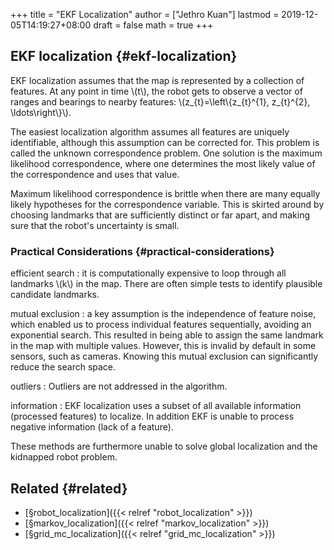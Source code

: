 +++
title = "EKF Localization"
author = ["Jethro Kuan"]
lastmod = 2019-12-05T14:19:27+08:00
draft = false
math = true
+++

## EKF localization {#ekf-localization}

EKF localization assumes that the map is represented by a collection
of features. At any point in time \\(t\\), the robot gets to observe a
vector of ranges and bearings to nearby features:
\\(z\_{t}=\left\\{z\_{t}^{1}, z\_{t}^{2}, \ldots\right\\}\\).

The easiest localization algorithm assumes all features are uniquely
identifiable, although this assumption can be corrected for. This
problem is called the unknown correspondence problem. One solution is
the maximum likelihood correspondence, where one determines the most
likely value of the correspondence and uses that value.

Maximum likelihood correspondence is brittle when there are many
equally likely hypotheses for the correspondence variable. This is
skirted around by choosing landmarks that are sufficiently distinct or
far apart, and making sure that the robot's uncertainty is small.


### Practical Considerations {#practical-considerations}

efficient search
: it is computationally expensive to loop through
    all landmarks \\(k\\) in the map. There are often simple tests to
    identify plausible candidate landmarks.

mutual exclusion
: a key assumption is the independence of feature
    noise, which enabled us to process individual features sequentially,
    avoiding an exponential search. This resulted in being able to
    assign the same landmark in the map with multiple values. However,
    this is invalid by default in some sensors, such as cameras. Knowing
    this mutual exclusion can significantly reduce the search space.

outliers
: Outliers are not addressed in the algorithm.

information
: EKF localization uses a subset of all available
    information (processed features) to localize. In addition EKF is
    unable to process negative information (lack of a feature).

These methods are furthermore unable to solve global localization and
the kidnapped robot problem.


## Related {#related}

-   [§robot\_localization]({{< relref "robot_localization" >}})
-   [§markov\_localization]({{< relref "markov_localization" >}})
-   [§grid\_mc\_localization]({{< relref "grid_mc_localization" >}})
